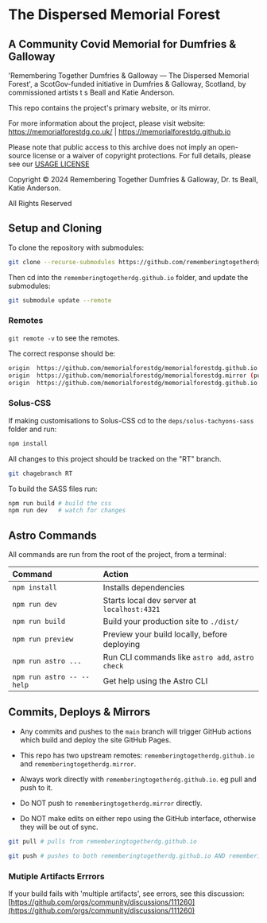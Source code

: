 # The Dispersed Memorial Forest

## A Community Covid Memorial for Dumfries & Galloway

'Remembering Together Dumfries & Galloway — The Dispersed Memorial Forest', a ScotGov-funded initiative in Dumfries & Galloway, Scotland, by commissioned artists t s Beall and Katie Anderson.

This repo contains the project's primary website, or its mirror.

For more information about the project, please visit website: <br>
<https://memorialforestdg.co.uk/> | <https://memorialforestdg.github.io>

Please note that public access to this archive does not imply an open-source license or a waiver of copyright protections.
For full details, please see our [USAGE LICENSE](https://github.com/memorialforestdg/.github/blob/main/LICENCE.md)

Copyright © 2024 Remembering Together Dumfries & Galloway, Dr. ts Beall, Katie Anderson.

All Rights Reserved

## Setup and Cloning

To clone the repository with submodules:

```bash
git clone --recurse-submodules https://github.com/rememberingtogetherdg/rememberingtogetherdg.github.io
```

Then cd into the `rememberingtogetherdg.github.io` folder, and update the submodules:

```bash
git submodule update --remote
```

### Remotes

`git remote -v` to see the remotes.

The correct response should be:

```bash
origin  https://github.com/memorialforestdg/memorialforestdg.github.io (fetch)
origin  https://github.com/memorialforestdg/memorialforestdg.mirror (push)
origin  https://github.com/memorialforestdg/memorialforestdg.github.io (push)
```

### Solus-CSS

If making customisations to Solus-CSS cd to the `deps/solus-tachyons-sass` folder and run:

```bash
npm install
```

All changes to this project should be tracked on the "RT" branch.

```bash
git chagebranch RT
```

To build the SASS files run:

```bash
npm run build # build the css
npm run dev   # watch for changes
```

## Astro Commands

All commands are run from the root of the project, from a terminal:

| Command                   | Action                                           |
| :------------------------ | :----------------------------------------------- |
| `npm install`             | Installs dependencies                            |
| `npm run dev`             | Starts local dev server at `localhost:4321`      |
| `npm run build`           | Build your production site to `./dist/`          |
| `npm run preview`         | Preview your build locally, before deploying     |
| `npm run astro ...`       | Run CLI commands like `astro add`, `astro check` |
| `npm run astro -- --help` | Get help using the Astro CLI                     |

## Commits, Deploys & Mirrors

- Any commits and pushes to the `main` branch will trigger GitHub actions which build and deploy the site GitHub Pages.
- This repo has two upstream remotes: `rememberingtogetherdg.github.io` and `rememberingtogetherdg.mirror`.
- Always work directly with `rememberingtogetherdg.github.io`. eg pull and push to it.

- Do NOT push to `rememberingtogetherdg.mirror` directly.
- Do NOT make edits on either repo using the GitHub interface, otherwise they will be out of sync.

```bash
git pull # pulls from rememberingtogetherdg.github.io

git push # pushes to both rememberingtogetherdg.github.io AND rememberingtogetherdg.mirror
```

### Mutiple Artifacts Errrors

If your build fails with 'multiple artifacts', see errors, see this discussion:
[https://github.com/orgs/community/discussions/111260](https://github.com/orgs/community/discussions/111260)
